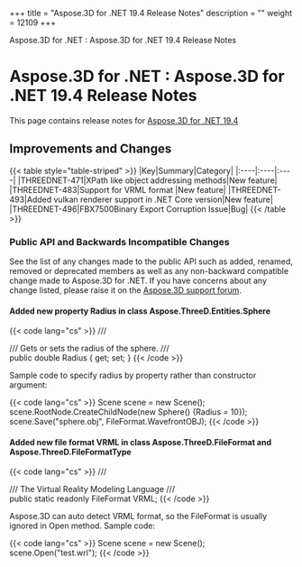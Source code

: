 +++
title = "Aspose.3D for .NET 19.4 Release Notes" 
description = "" 
weight = 12109 
+++

Aspose.3D for .NET : Aspose.3D for .NET 19.4 Release Notes  

# Aspose.3D for .NET : Aspose.3D for .NET 19.4 Release Notes


This page contains release notes for [Aspose.3D for .NET 19.4](https://www.nuget.org/packages/Aspose.3D/19.4.0)

## Improvements and Changes

{{< table style="table-striped" >}}
|Key|Summary|Category|
|:----|:----|:----|
|THREEDNET-471|XPath like object addressing methods|New feature|
|THREEDNET-483|Support for VRML format  |New feature|
|THREEDNET-493|Added vulkan renderer support in .NET Core version|New feature|
|THREEDNET-496|FBX7500Binary Export Corruption Issue|Bug|
{{< /table >}}

### Public API and Backwards Incompatible Changes

See the list of any changes made to the public API such as added, renamed, removed or deprecated members as well as any non-backward compatible change made to Aspose.3D for .NET. If you have concerns about any change listed, please raise it on the [Aspose.3D support forum](https://forum.aspose.com/c/3d).

#### Added new property Radius in class Aspose.ThreeD.Entities.Sphere

{{< code lang="cs" >}}
/// <summary>
/// Gets or sets the radius of the sphere.
/// </summary>
public double Radius { get; set; }
{{< /code >}}

Sample code to specify radius by property rather than constructor argument:

{{< code lang="cs" >}}
Scene scene = new Scene();
scene.RootNode.CreateChildNode(new Sphere() {Radius = 10});
scene.Save("sphere.obj", FileFormat.WavefrontOBJ);
{{< /code >}}

#### Added new file format VRML in class Aspose.ThreeD.FileFormat and Aspose.ThreeD.FileFormatType

{{< code lang="cs" >}}
/// <summary>
/// The Virtual Reality Modeling Language
/// </summary>
public static readonly FileFormat VRML;
{{< /code >}}

Aspose.3D can auto detect VRML format, so the FileFormat is usually ignored in Open method. Sample code:

{{< code lang="cs" >}}
Scene scene = new Scene();
scene.Open("test.wrl");
{{< /code >}}

